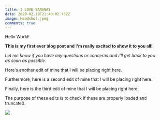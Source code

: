 ```yaml
---
title: I LOVE BANANAS
date: 2020-02-19T21:40:02.752Z
image: Headshot.jpeg
comments: true
---
```

Hello World! <normal>

**This is my first ever blog post and I'm really excited to show it to you all! <bold>**

*Let me know if you have any questions or concerns and I'll get back to you as soon as possible. <italics>*

Here's another edit of mine that I will be placing right here.

Furthermore, here is a second edit of mine that I will be placing right here.

Finally, here is the third edit of mine that I will be placing right here.

The purpose of these edits is to check if these are properly loaded and truncated.

![](/images/LinkedIn-Photo-Square-p-500.jpg)
